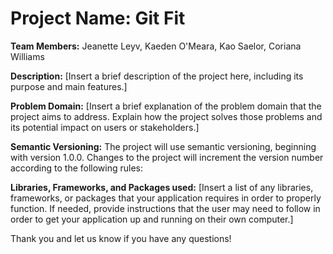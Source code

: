 # Project Name: Git Fit

**Team Members:**
Jeanette Leyv,
Kaeden O'Meara,
Kao Saelor,
Coriana Williams

**Description:**
[Insert a brief description of the project here, including its purpose and main features.]

**Problem Domain:**
[Insert a brief explanation of the problem domain that the project aims to address. Explain how the project solves those problems and its potential impact on users or stakeholders.]

**Semantic Versioning:**
The project will use semantic versioning, beginning with version 1.0.0. Changes to the project will increment the version number according to the following rules:

**Libraries, Frameworks, and Packages used:**
[Insert a list of any libraries, frameworks, or packages that your application requires in order to properly function. If needed, provide instructions that the user may need to follow in order to get your application up and running on their own computer.]

Thank you and let us know if you have any questions!

